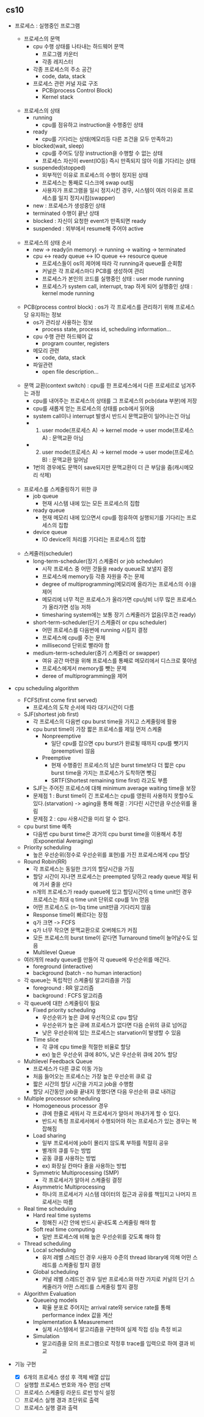 cs10
-------------

* 프로세스 : 실행중인 프로그램
    * 프로세스의 문맥
        * cpu 수행 상태를 나타내는 하드웨어 문맥
            * 프로그램 카운터
            * 각종 레지스터
        * 각종 프로세스의 주소 공간
            * code, data, stack
        * 프로세스 관련 커널 자료 구조
            * PCB(process Control Block)
            * Kernel stack
              <br/><br/>
    * 프로세스의 상태
        * running
            * cpu를 점유하고 instruction을 수행중인 상태
        * ready
            * cpu를 기다리는 상태(메모리등 다른 조건을 모두 만족하고)
        * blocked(wait, sleep)
            * cpu를 주어도 당장 instruction을 수행할 수 없는 상태
            * 프로세스 자신이 event(IO등) 즉시 만족되지 않아 이를 기다리는 상태
        * suspended(stopped)
            * 외부적인 이유로 프로세스의 수행이 정지된 상태
            * 프로세스는 통째로 디스크에 swap out됨
            * 사용자가 프로그램을 일시 정지시킨 경우, 시스템이 여러 이유로 프로세스를 일지 정지시킴(swapper)
        * new : 프로세스가 생성중인 상태
        * terminated 수행이 끝난 상태
        * blocked : 자신이 요청한 event가 만족되면 ready
        * suspended : 외부에서 resume해 주어야 active
          <br/><br/>
    * 프로세스의 상태 순서
        * new -> ready(in memory) -> running -> waiting -> terminated
        * cpu <-> ready queue <-> IO queue <-> resource queue
            * 프로세스들이 os의 제어에 따라 각 running과 queue를 순회함
            * 커널은 각 프로세스마다 PCB를 생성하여 관리
            * 프로세스가 본인의 코드를 실행중인 상태 : user mode running
            * 프로세스가 system call, interrupt, trap 하게 되어 실행중인 상태 : kernel mode running
              <br/><br/>
    * PCB(process control block) : os가 각 프로세스를 관리하기 위해 프로세스당 유지하는 정보
        * os가 관리상 사용하는 정보
            * process state, process id, scheduling information...
        * cpu 수행 관련 하드웨어 값
            * program counter, registers
        * 메모리 관련
            * code, data, stack
        * 파일관련
            * open file description...
              <br/><br/>
    * 문맥 교환(context switch) : cpu를 한 프로세스에서 다른 프로세르로 넘겨주는 과정
        * cpu를 내어주는 프로세스의 상태를 그 프로세스의 pcb(data 부분)에 저장
        * cpu를 새롭게 얻는 프로세스의 상태를 pcb에서 읽어옴
        * system call이나 interrupt 발생시 반드시 문맥교환이 일어나는건 아님
        *
            1. user mode(프로세스 A) -> kernel mode -> user mode(프로세스 A) : 문맥교환 아님
        *
            2. user mode(프로세스 A) -> kernel mode -> user mode(프로세스 B) : 문맥교환 일어남
        * 1번의 경우에도 문맥이 save되지만 문맥교환이 더 큰 부담을 줌(캐시메모리 삭제)
          <br/><br/>
    * 프로세스를 스케줄링하기 위한 큐
        * job queue
            * 현재 시스템 내에 있는 모든 프로세스의 집합
        * ready queue
            * 현재 메모리 내에 있으면서 cpu를 점유하여 실행되기를 기다리는 프로세스의 집합
        * device queue
            * IO device의 처리를 기다리는 프로세스의 집합
              <br/><br/>
    * 스케줄러(scheduler)
        * long-term-scheduler(장기 스케줄러 or job scheduler)
            * 시작 프로세스 중 어떤 것들을 ready queue로 보낼지 결정
            * 프로세스에 memory등 각종 자원을 주는 문제
            * degree of multiprogramming(메모리에 올라가는 프로세스의 수)을 제어
            * 메모리에 너무 적은 프로세스가 올라가면 cpu낭비 너무 많은 프로세스가 올라가면 성능 저하
            * timesharing system에는 보통 장기 스케줄러가 없음(무조건 ready)
        * short-term-scheduler(단기 스케줄러 or cpu scheduler)
            * 어떤 프로세스를 다음번에 running 시킬지 결정
            * 프로세스에 cpu를 주는 문제
            * millisecond 단위로 빨라야 함
        * medium-term-scheduler(중기 스케줄러 or swapper)
            * 여유 공간 마련을 위해 프로세스를 통째로 메모리에서 디스크로 쫒아냄
            * 프로세스에게서 memory를 뺏는 문제
            * deree of multiprogramming을 제어
* cpu scheduling algorithm
    * FCFS(first come first served)
        * 프로세스의 도착 순서에 따라 대기시간이 다름
    * SJF(shortest job first)
        * 각 프로세스의 다음번 cpu burst time을 가지고 스케줄링에 활용
        * cpu burst time이 가장 짧은 프로세스를 제일 먼저 스케줄
            * Nonpreemptive
                * 일단 cpu를 잡으면 cpu burst가 완료될 때까지 cpu를 뺏기지(preemptive) 않음
            * Preemptive
                * 현재 수행중인 프로세스의 남은 burst time보다 더 짧은 cpu burst time을 가지는 프로세스가 도착하면 뺏김
                * SRTF(Shortest remaining time first) 라고도 부름
        * SJF는 주어진 프로세스에 대해 minimum average waiting time을 보장
        * 문제점 1 : Burst time이 긴 프로세스는 cpu를 영원히 사용하지 못할수도 있다.(starvation)
          -> aging을 통해 해결 : 기다린 시간만큼 우선순위를 올림
        * 문제점 2 : cpu 사용시간을 미리 알 수 없다.
    * cpu burst time 예측
        * 다음번 cpu burst time은 과거의 cpu burst time을 이용해서 추정 (Exponential Averaging)
    * Priority scheduling
        * 높은 우선순위(정수로 우선순위를 표현)를 가진 프로세스에게 cpu 할당
    * Round Robin(RR)
        * 각 프로세스는 동일한 크기의 할당시간을 가짐
        * 할당 시간이 지나면 프로세스는 preempted 당하고 ready queue 제일 뒤에 가서 줄을 선다
        * n개의 프로세스가 ready queue에 있고 할당시간이 q time unit인 경우 프로세스는 최대 q time unit 단위로 cpu를 1/n 얻음
        * 어떤 프로세스도 (n-1)q time unit만큼 기다리지 않음
        * Response time이 빠르다는 장점
        * q가 크면 -> FCFS
        * q가 너무 작으면 문맥교환으로 오버헤드가 커짐
        * 모든 프로세스의 burst time이 같다면 Turnaround time이 늘어날수도 있음
        * Multilevel Queue
    * 여러개의 ready queue를 만들어 각 queue에 우선순위를 매긴다.
        * foreground (interactive)
        * background (batch - no human interaction)
    * 각 queue는 독립적인 스케줄링 알고리즘을 가짐
        * foreground : RR 알고리즘
        * background : FCFS 알고리즘
    * 각 queue에 대한 스케줄링이 필요
        * Fixed priority scheduling
            * 우선순위가 높은 큐에 우선적으로 cpu 할당
            * 우선순위가 높은 큐에 프로세스가 없다면 다음 순위의 큐로 넘어감
            * 낮은 우선순위에 있는 프로세스는 starvation이 발생할 수 있음
        * Time slice
            * 각 큐에 cpu time을 적절한 비율로 할당
            * ex) 높은 우선순위 큐에 80%, 낮은 우선순위 큐에 20% 할당
    * Multilevel Feedback Queue
        * 프로세스가 다른 큐로 이동 가능
        * 처음 들어오는 프로세스는 가장 높은 우선순위 큐로 감
        * 짧은 시간의 할당 시간을 가지고 job을 수행함
        * 할당 시간동안 job을 끝내지 못했다면 다음 우선순위 큐로 내려감
    * Multiple processor scheduling
        * Homogeneous processor 경우
            * 큐에 한줄로 세워서 각 프로세서가 알아서 꺼내가게 할 수 있다.
            * 반드시 특정 프로세서에서 수행되어야 하는 프로세스가 있는 경우는 복잡해짐
        * Load sharing
            * 일부 프로세서에 job이 몰리지 않도록 부하를 적절히 공유
            * 별개의 큐를 두는 방법
            * 공동 큐를 사용하는 방법
            * ex) 화장실 칸마다 줄을 사용하는 방법
        * Symmetric Multiprocessing (SMP)
            * 각 프로세서가 알아서 스케줄링 결정
        * Asymmetric Multiprocessing
            * 하나의 프로세서가 시스템 데이터의 접근과 공유를 책임지고 나머지 프로세서는 따름
    * Real time scheduling
        * Hard real time systems
            * 정해진 시간 안에 반드시 끝내도록 스케줄링 해야 함
        * Soft real time computing
            * 일반 프로세스에 비해 높은 우선순위를 갖도록 해야 함
    * Thread scheduling
        * Local scheduling
            * 유저 레벨 스레드인 경우 사용자 수준의 thread library에 의해 어떤 스레드를 스케줄링 할지 결정
        * Global scheduling
            * 커널 레벨 스레드인 경우 일반 프로세스와 마찬 가지로 커널의 단기 스케줄러가 어떤 스레드를 스케줄링 할지 결정
    * Algorithm Evaluation
        * Queueing models
            * 확율 분포로 주어지는 arrival rate와 service rate를 통해 performance index 값을 계산
        * Implementation & Measurement
            * 실제 시스템에서 알고리즘을 구현하여 실제 작접 성능 측정 비교
        * Simulation
            * 알고리즘을 모의 프로그램으로 작정후 trace를 입력으로 하여 결과 비교

* 기능 구현
  * [x] 6개의 프로세스 생성 후 객체 배열 삽입
  * [ ] 실행할 프로세스 번호와 개수 랜덤 선택
  * [ ] 프로세스 스케줄링 라운드 로빈 방식 설정
  * [ ] 프로세스 실행 경과 초단위로 출력
  * [ ] 프로세스 실행 결과 출력